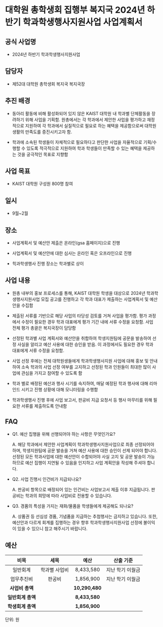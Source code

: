 대학원 총학생회 집행부 복지국 2024년 하반기 학과학생행사지원사업 사업계획서
===

## 공식 사업명

- 2024년 하반기 학과학생행사지원사업

## 담당자

- 제52대 대학원 총학생회 복지국 복지국장

## 추진 배경

- 동아리 활동에 비해 활성화되어 있지 않은 KAIST 대학원 내 학과별 단체활동을 장려하기 위해 사업을 기획함. 원총에서는 각 학과에서 제안한 사업을 평가하고 재정적으로 지원하여 각 학과에서 실질적으로 필요로 하는 혜택을 제공함으로써 대학원 생활의 만족도를 증진시키고자 함.

- 학과에 소속된 학생들이 자체적으로 필요하다고 판단한 사업을 자율적으로 기획/수행할 수 있도록 적극적으로 지원하여 학과 학생들이 만족할 수 있는 혜택을 제공하는 것을 궁극적인 목표로 지향함

## 사업 목표

- KAIST 대학원 구성원 800명 참여 

## 일시

- 9월~2월 

## 장소

- 사업계획서 및 예산안 제출은 온라인(gsa 홈페이지)으로 진행

- 사업계획서 및 예산안에 대한 심사는 온라인 혹은 오프라인으로 진행

- 힉과학생행사 진행 장소는 학과별로 상이

## 사업 내용

- 원총 내부의 홍보 프로세스를 통해, KAIST 대학원 학생을 대상으로 2024년 학과학생행사지원사업 모집 공고를 진행하고 각 학과 대표가 제출하는 사업계획서 및 예산안을 수집함

- 제출된 서류를 기반으로 해당 사업의 타당성 검토를 거쳐 사업을 평가함. 평가 과정에서 수정이 필요한 경우 학과 대표에게 평가 기간 내에 서류 수정을 요청함. 사업 전체 평가 총괄은 복지국장이 담당함

- 선정된 학과별 사업 계획서와 예산안을 취합하여 학생지원팀에 공문을 발송하여 선정 사실을 알리고 예산 사용에 대한 승인을 받음. 이 과정에서도 필요한 경우 학과 대표에게 서류 수정을 요청함. 

- 사업 선정 후에는 전체 대학원생들에게 학과학생행사지원 사업에 대해 홍보 및 안내하여 소속 학과의 사업 선정 여부를 고지하고 선정된 학과 인원들이 최대한 많이 사업에 관심을 가지고 참여할 수 있도록 함

- 학과 별로 배정된 예산과 행사 시기를 숙지하여, 매달 예정된 학과 행사에 대해 리마인드 시키고 진행 상황에 대해 모니터링을 수행함

- 학과학생행사 진행 후에 사업 보고서, 판공비 지급 요청서 등 행사 마무리를 위해 필요한 서류를 제출하도록 안내함

## FAQ

- Q1. 예산 집행을 위해 선행되어야 하는 사항은 무엇인가요?

	A. 해당 학과에서 제안한 사업계획이 학과학생행사지원사업으로 최종 선정되어야 하며, 학생지원팀에 공문 발송을 거쳐 예산 사용에 대한 승인이 선제 되어야 합니다. 선정된 모든 학과사업에 대한 예산안이 수합되어야 사실 고지 및 공문 발송이 가능하므로 예산 집행이 지연될 수 있음을 인지하고 사업 계획안을 작성해 주셔야 합니다.

- Q2. 사업 진행시 인건비가 지급되나요?

	A. 판공비 항목으로 배정되어 있는 인건비는 사업보고서 제출 이후 지급됩니다. 판공비는 학과의 희망에 따라 사업비로 전용할 수 있습니다.

- Q3. 경품의 특성을 가지는 재화/물품을 학생들에게 제공해도 되나요?

	A. 상품권 등 선심성 경품, 기념품을 지급하는 추첨행사는 금지하고 있습니다. 또한, 예산안과 다르게 회계를 집행하는 경우 향후 학과학생행사지원사업 선정에 불이익이 있을 수 있으니 참고 해주시기 바랍니다.



## 예산

|  **비목** |   **세목**   | **예산** |  **산출 기준** |
|:----------:|:------------:|:--------:|:--------:|
|일반회계| 학과별 사업비 |  8,433,580 | 지난 학기 이월금 |
|업무추진비| 판공비 |  1,856,900 | 지난 학기 이월금 |
|   **사업비 총액**  |        | **10,290,480** |       |
|   **일반회계 총액**  |        | **8,433,580** |       |
|   **학생회계 총액**  |        | **1,856,900** |       |

단위: 원 


